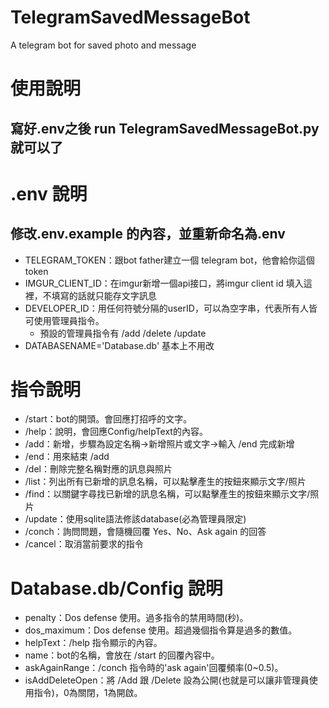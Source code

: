 # TelegramSavedMessageBot
A telegram bot for saved photo and message

# 使用說明
## 寫好.env之後 run TelegramSavedMessageBot.py 就可以了

# .env 說明
## 修改.env.example 的內容，並重新命名為.env
* TELEGRAM_TOKEN：跟bot father建立一個 telegram bot，他會給你這個token
* IMGUR_CLIENT_ID：在imgur新增一個api接口，將imgur client id 填入這裡，不填寫的話就只能存文字訊息
* DEVELOPER_ID：用任何符號分隔的userID，可以為空字串，代表所有人皆可使用管理員指令。
    * 預設的管理員指令有 /add /delete /update
* DATABASENAME='Database.db' 基本上不用改

# 指令說明
* /start：bot的開頭。會回應打招呼的文字。
* /help：說明，會回應Config/helpText的內容。
* /add：新增，步驟為設定名稱→新增照片或文字→輸入 /end 完成新增
* /end：用來結束 /add
* /del：刪除完整名稱對應的訊息與照片
* /list：列出所有已新增的訊息名稱，可以點擊產生的按鈕來顯示文字/照片
* /find：以關鍵字尋找已新增的訊息名稱，可以點擊產生的按鈕來顯示文字/照片
* /update：使用sqlite語法修該database(必為管理員限定)
* /conch：詢問問題，會隨機回覆 Yes、No、Ask again 的回答
* /cancel：取消當前要求的指令

# Database.db/Config 說明
* penalty：Dos defense 使用。過多指令的禁用時間(秒)。
* dos_maximum：Dos defense 使用。超過幾個指令算是過多的數值。
* helpText：/help 指令顯示的內容。
* name：bot的名稱，會放在 /start 的回覆內容中。
* askAgainRange：/conch 指令時的'ask again'回覆頻率(0~0.5)。
* isAddDeleteOpen：將 /Add 跟 /Delete 設為公開(也就是可以讓非管理員使用指令)，0為關閉，1為開啟。
